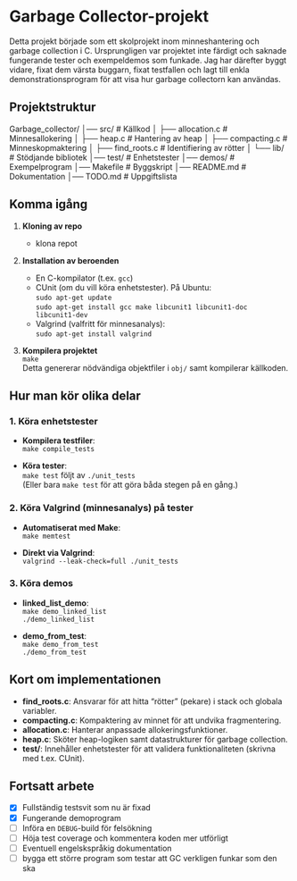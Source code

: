 # Garbage Collector-projekt

Detta projekt började som ett skolprojekt inom minneshantering och garbage collection i C.
Ursprungligen var projektet inte färdigt och saknade fungerande tester och exempeldemos som funkade.
Jag har därefter byggt vidare, fixat dem värsta buggarn, fixat testfallen och lagt till enkla demonstrationsprogram
för att visa hur garbage collectorn kan användas.

## Projektstruktur

Garbage_collector/
│── src/ # Källkod
│ ├── allocation.c # Minnesallokering
│ ├── heap.c # Hantering av heap
│ ├── compacting.c # Minneskopmaktering
│ ├── find_roots.c # Identifiering av rötter
│ └── lib/ # Stödjande bibliotek
│── test/ # Enhetstester
│── demos/ # Exempelprogram
│── Makefile # Byggskript
│── README.md # Dokumentation
│── TODO.md # Uppgiftslista

## Komma igång

1. **Kloning av repo**

   - klona repot

2. **Installation av beroenden**

   - En C-kompilator (t.ex. `gcc`)
   - CUnit (om du vill köra enhetstester). På Ubuntu:  
     `sudo apt-get update`  
     `sudo apt-get install gcc make libcunit1 libcunit1-doc libcunit1-dev`
   - Valgrind (valfritt för minnesanalys):  
     `sudo apt-get install valgrind`

3. **Kompilera projektet**  
   `make`  
   Detta genererar nödvändiga objektfiler i `obj/` samt kompilerar källkoden.

## Hur man kör olika delar

### 1. Köra enhetstester

- **Kompilera testfiler**:  
  `make compile_tests`

- **Köra tester**:  
  `make test` följt av `./unit_tests`  
  (Eller bara `make test` för att göra båda stegen på en gång.)

### 2. Köra Valgrind (minnesanalys) på tester

- **Automatiserat med Make**:  
  `make memtest`

- **Direkt via Valgrind**:  
  `valgrind --leak-check=full ./unit_tests`

### 3. Köra demos

- **linked_list_demo**:  
  `make demo_linked_list`  
  `./demo_linked_list`

- **demo_from_test**:  
  `make demo_from_test`  
  `./demo_from_test`

## Kort om implementationen

- **find_roots.c**: Ansvarar för att hitta “rötter” (pekare) i stack och globala variabler.
- **compacting.c**: Kompaktering av minnet för att undvika fragmentering.
- **allocation.c**: Hanterar anpassade allokeringsfunktioner.
- **heap.c**: Sköter heap-logiken samt datastrukturer för garbage collection.
- **test/**: Innehåller enhetstester för att validera funktionaliteten (skrivna med t.ex. CUnit).

## Fortsatt arbete

- [x] Fullständig testsvit som nu är fixad
- [x] Fungerande demoprogram
- [ ] Införa en `DEBUG`-build för felsökning
- [ ] Höja test coverage och kommentera koden mer utförligt
- [ ] Eventuell engelskspråkig dokumentation
- [ ] bygga ett större program som testar att GC verkligen funkar som den ska
